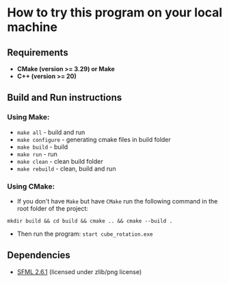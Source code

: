 # How to try this program on your local machine

## Requirements
- **CMake (version >= 3.29) or Make**
- **C++ (version >= 20)**

## Build and Run instructions
### Using Make:
- `make all` - build and run
- `make configure` - generating cmake files in build folder
- `make build` - build
- `make run` - run
- `make clean` - clean build folder
- `make rebuild` - clean, build and run

### Using CMake:
- If you don't have `Make` but have `CMake` run the following command in the root folder of the project:
```
mkdir build && cd build && cmake .. && cmake --build .
```
- Then run the program: `start cube_rotation.exe`

## Dependencies
- [SFML 2.6.1](https://www.sfml-dev.org/) (licensed under zlib/png license)
